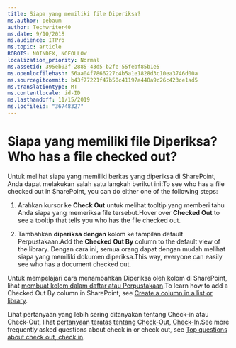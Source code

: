 ```yaml
---
title: Siapa yang memiliki file Diperiksa?
ms.author: pebaum
author: Techwriter40
ms.date: 9/10/2018
ms.audience: ITPro
ms.topic: article
ROBOTS: NOINDEX, NOFOLLOW
localization_priority: Normal
ms.assetid: 395eb03f-2885-43d5-b2fe-55febf85b1e5
ms.openlocfilehash: 56aa04f7866227c4b5a1e1828d3c10ea3746d00a
ms.sourcegitcommit: b43f77221f47b50c41197a448a9c26c423ce1ad5
ms.translationtype: MT
ms.contentlocale: id-ID
ms.lasthandoff: 11/15/2019
ms.locfileid: "36748327"
---
```

# <a name="who-has-a-file-checked-out"></a><span data-ttu-id="7d536-102">Siapa yang memiliki file Diperiksa?</span><span class="sxs-lookup"><span data-stu-id="7d536-102">Who has a file checked out?</span></span>

<span data-ttu-id="7d536-103">Untuk melihat siapa yang memiliki berkas yang diperiksa di SharePoint, Anda dapat melakukan salah satu langkah berikut ini:</span><span class="sxs-lookup"><span data-stu-id="7d536-103">To see who has a file checked out in SharePoint, you can do either one of the following steps:</span></span>
  
1. <span data-ttu-id="7d536-104">Arahkan kursor ke **Check Out** untuk melihat tooltip yang memberi tahu Anda siapa yang memeriksa file tersebut.</span><span class="sxs-lookup"><span data-stu-id="7d536-104">Hover over **Checked Out** to see a tooltip that tells you who has the file checked out.</span></span> 
    
2. <span data-ttu-id="7d536-105">Tambahkan **diperiksa dengan** kolom ke tampilan default Perpustakaan.</span><span class="sxs-lookup"><span data-stu-id="7d536-105">Add the **Checked Out By** column to the default view of the library.</span></span> <span data-ttu-id="7d536-106">Dengan cara ini, semua orang dapat dengan mudah melihat siapa yang memiliki dokumen diperiksa.</span><span class="sxs-lookup"><span data-stu-id="7d536-106">This way, everyone can easily see who has a document checked out.</span></span> 
    
<span data-ttu-id="7d536-107">Untuk mempelajari cara menambahkan Diperiksa oleh kolom di SharePoint, lihat [membuat kolom dalam daftar atau Perpustakaan](https://go.microsoft.com/fwlink/?linkid=2019591).</span><span class="sxs-lookup"><span data-stu-id="7d536-107">To learn how to add a Checked Out By column in SharePoint, see [Create a column in a list or library](https://go.microsoft.com/fwlink/?linkid=2019591).</span></span> 
  
<span data-ttu-id="7d536-108">Lihat pertanyaan yang lebih sering ditanyakan tentang Check-in atau Check-Out, lihat [pertanyaan teratas tentang Check-Out, Check-In](https://go.microsoft.com/fwlink/?linkid=2018786).</span><span class="sxs-lookup"><span data-stu-id="7d536-108">See more frequently asked questions about check in or check out, see [Top questions about check out, check in](https://go.microsoft.com/fwlink/?linkid=2018786).</span></span>
  

